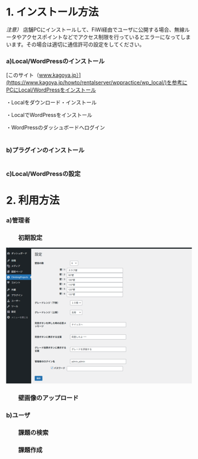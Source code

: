 #
# 1. インストール方法
*注意）* 店舗PCにインストールして、FiWi経由でユーザに公開する場合、無線ルータやアクセスポイントなどでアクセス制限を行っているとエラーになってしまいます。その場合は適切に通信許可の設定をしてください。
### a)Local/WordPressのインストール
[このサイト（www.kagoya.jp）](https://www.kagoya.jp/howto/rentalserver/wppractice/wp_local/)を参考にPCにLocal/WordPressをインストール

・Localをダウンロード・インストール

・LocalでWordPressをインストール

・WordPressのダッシュボードへログイン

#
### b)プラグインのインストール

#
### c)Local/WordPressの設定

#
# 2. 利用方法
### a)管理者
### 　　初期設定
![ClimbingProject初期設定](./README/管理画面.png)
### 　　壁画像のアップロード
### b)ユーザ
### 　　課題の検索
### 　　課題作成

